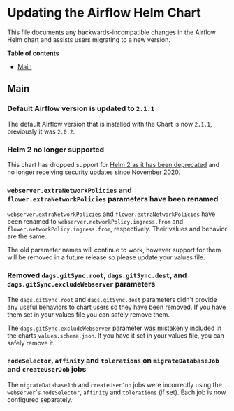 <!--
 Licensed to the Apache Software Foundation (ASF) under one
 or more contributor license agreements.  See the NOTICE file
 distributed with this work for additional information
 regarding copyright ownership.  The ASF licenses this file
 to you under the Apache License, Version 2.0 (the
 "License"); you may not use this file except in compliance
 with the License.  You may obtain a copy of the License at

   http://www.apache.org/licenses/LICENSE-2.0

 Unless required by applicable law or agreed to in writing,
 software distributed under the License is distributed on an
 "AS IS" BASIS, WITHOUT WARRANTIES OR CONDITIONS OF ANY
 KIND, either express or implied.  See the License for the
 specific language governing permissions and limitations
 under the License.
-->

# Updating the Airflow Helm Chart

This file documents any backwards-incompatible changes in the Airflow Helm chart and
assists users migrating to a new version.

<!-- START doctoc generated TOC please keep comment here to allow auto update -->
<!-- DON'T EDIT THIS SECTION, INSTEAD RE-RUN doctoc TO UPDATE -->
**Table of contents**

- [Main](#main)

<!-- END doctoc generated TOC please keep comment here to allow auto update -->

## Main

<!--

I'm glad you want to write a new note. Remember that this note is intended for users.
Make sure it contains the following information:

- [ ] Previous behaviors
- [ ] New behaviors
- [ ] If possible, a simple example of how to migrate. This may include a simple code example.
- [ ] If possible, the benefit for the user after migration e.g. "we want to make these changes to unify class names."
- [ ] If possible, the reason for the change, which adds more context to that interested, e.g. reference for Airflow Improvement Proposal.

More tips can be found in the guide:
https://developers.google.com/style/inclusive-documentation

-->

### Default Airflow version is updated to ``2.1.1``

The default Airflow version that is installed with the Chart is now ``2.1.1``, previously it was ``2.0.2``.

### Helm 2 no longer supported

This chart has dropped support for [Helm 2 as it has been deprecated](https://helm.sh/blog/helm-v2-deprecation-timeline/) and no longer receiving security updates since November 2020.

### `webserver.extraNetworkPolicies` and `flower.extraNetworkPolicies` parameters have been renamed

`webserver.extraNetworkPolicies` and `flower.extraNetworkPolicies` have been renamed to `webserver.networkPolicy.ingress.from` and `flower.networkPolicy.ingress.from`, respectively. Their values and behavior are the same.

The old parameter names will continue to work, however support for them will be removed in a future release so please update your values file.

### Removed `dags.gitSync.root`, `dags.gitSync.dest`, and `dags.gitSync.excludeWebserver` parameters

The `dags.gitSync.root` and `dags.gitSync.dest` parameters didn't provide any useful behaviors to chart users so they have been removed.
If you have them set in your values file you can safely remove them.

The `dags.gitSync.excludeWebserver` parameter was mistakenly included in the charts `values.schema.json`. If you have it set in your values file,
you can safely remove it.

### `nodeSelector`, `affinity` and `tolerations` on `migrateDatabaseJob` and `createUserJob` jobs

The `migrateDatabaseJob` and `createUserJob` jobs were incorrectly using the `webserver`'s `nodeSelector`, `affinity`
and `tolerations` (if set). Each job is now configured separately.
